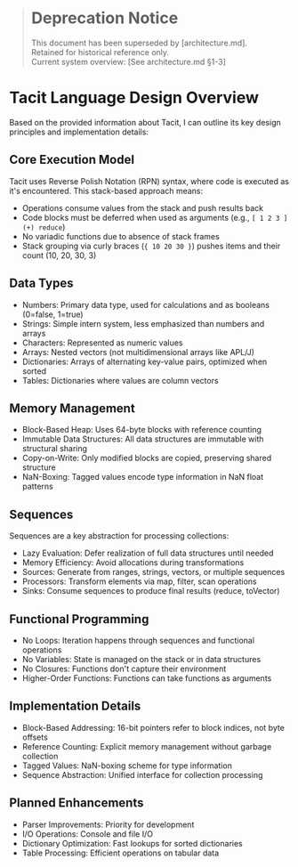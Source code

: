 > # Deprecation Notice  
> This document has been superseded by [architecture.md].  
> Retained for historical reference only.  
> Current system overview: [See architecture.md §1-3]

# Tacit Language Design Overview

Based on the provided information about Tacit, I can outline its key design principles and implementation details:

## Core Execution Model

Tacit uses Reverse Polish Notation (RPN) syntax, where code is executed as it's encountered. This stack-based approach means:

- Operations consume values from the stack and push results back
- Code blocks must be deferred when used as arguments (e.g., `[ 1 2 3 ] (+) reduce`)
- No variadic functions due to absence of stack frames
- Stack grouping via curly braces (`{ 10 20 30 }`) pushes items and their count (10, 20, 30, 3)

## Data Types

- Numbers: Primary data type, used for calculations and as booleans (0=false, 1=true)
- Strings: Simple intern system, less emphasized than numbers and arrays
- Characters: Represented as numeric values
- Arrays: Nested vectors (not multidimensional arrays like APL/J)
- Dictionaries: Arrays of alternating key-value pairs, optimized when sorted
- Tables: Dictionaries where values are column vectors

## Memory Management

- Block-Based Heap: Uses 64-byte blocks with reference counting
- Immutable Data Structures: All data structures are immutable with structural sharing
- Copy-on-Write: Only modified blocks are copied, preserving shared structure
- NaN-Boxing: Tagged values encode type information in NaN float patterns

## Sequences

Sequences are a key abstraction for processing collections:

- Lazy Evaluation: Defer realization of full data structures until needed
- Memory Efficiency: Avoid allocations during transformations
- Sources: Generate from ranges, strings, vectors, or multiple sequences
- Processors: Transform elements via map, filter, scan operations
- Sinks: Consume sequences to produce final results (reduce, toVector)

## Functional Programming

- No Loops: Iteration happens through sequences and functional operations
- No Variables: State is managed on the stack or in data structures
- No Closures: Functions don't capture their environment
- Higher-Order Functions: Functions can take functions as arguments

## Implementation Details

- Block-Based Addressing: 16-bit pointers refer to block indices, not byte offsets
- Reference Counting: Explicit memory management without garbage collection
- Tagged Values: NaN-boxing scheme for type information
- Sequence Abstraction: Unified interface for collection processing

## Planned Enhancements

- Parser Improvements: Priority for development
- I/O Operations: Console and file I/O
- Dictionary Optimization: Fast lookups for sorted dictionaries
- Table Processing: Efficient operations on tabular data
